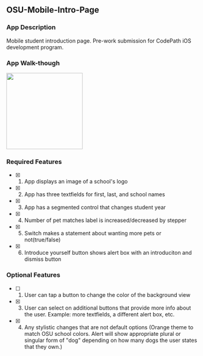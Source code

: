 ## OSU-Mobile-Intro-Page

### App Description

Mobile student introduction page. Pre-work submission for CodePath iOS development program.

### App Walk-though

<img src="https://github.com/e-Manny/studentIntroGIF/blob/main/studentIntro.gif" width=200><br>

### Required Features

- [x] 1. App displays an image of a school's logo
- [x] 2. App has three textfields for first, last, and school names
- [x] 3. App has a segmented control that changes student year
- [x] 4. Number of pet matches label is increased/decreased by stepper
- [x] 5. Switch makes a statement about wanting more pets or not(true/false) 
- [x] 6. Introduce yourself button shows alert box with an introduciton and dismiss button

### Optional Features

- [ ] 1. User can tap a button to change the color of the background view
- [x] 3. User can select on additional buttons that provide more info about the user. Example: more textfields, a different alert box, etc.
- [x] 4. Any stylistic changes that are not default options (Orange theme to match OSU school colors. Alert will show appropriate plural or singular form of "dog" depending on how many dogs the user states that they own.)
